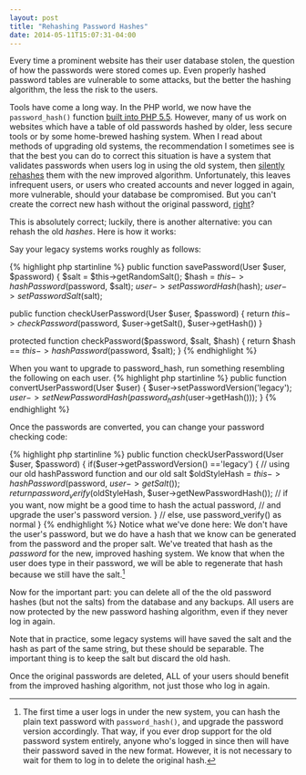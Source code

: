 ```yaml
---
layout: post
title: "Rehashing Password Hashes"
date: 2014-05-11T15:07:31-04:00
---
```


Every time a prominent website has their user database stolen, the question of
how the passwords were stored comes up. Even properly hashed password tables
are vulnerable to some attacks, but the better the hashing algorithm, the less
the risk to the users.


Tools have come a long way. In the PHP world, we now have the `password_hash()`
function [built into PHP
5.5](http://docs.php.net/manual/en/function.password-hash.php). However, many
of us work on websites which have a table of old passwords hashed by older,
less secure tools or by some home-brewed hashing system. When I read about
methods of upgrading old systems, the recommendation I sometimes see is that
the best you can do to correct this situation is have a system that validates
passwords when users log in using the old system, then [silently
rehashes](https://github.com/jeremykendall/password-validator#upgrading-legacy-passwords)
them with the new improved algorithm.  Unfortunately, this leaves infrequent
users, or users who created accounts and never logged in again, more
vulnerable, should your database be compromised.  But you can't create the
correct new hash without the original password,
[right](http://blog.stidges.com/post/upgrading-legacy-passwords-with-laravel)?

This is absolutely correct; luckily, there is another alternative: you can
rehash the old _hashes_.  Here is how it works:

Say your legacy systems works roughly as follows:

{% highlight php startinline %}
public function savePassword(User $user, $password)
{
   $salt = $this->getRandomSalt();
   $hash = $this->hashPassword($password, $salt);
   $user->setPasswordHash($hash);
   $user->setPasswordSalt($salt);

public function checkUserPassword(User $user, $password)
{
   return $this->checkPassword($password, $user->getSalt(), $user->getHash())
}

protected function checkPassword($password, $salt, $hash)
{
   return $hash == $this->hashPassword($password, $salt);
}
{% endhighlight %}

When you want to upgrade to password_hash, run something resembling the following on
each user.
{% highlight php startinline %}
public function convertUserPassword(User $user)
{
   $user->setPasswordVersion('legacy');
   $user->setNewPasswordHash(password_hash($user->getHash()));
}
{% endhighlight %}

Once the passwords are converted, you can change your password checking code:

{% highlight php startinline %}
public function checkUserPassword(User $user, $password)
{
   if($user->getPasswordVersion() =='legacy')
   {
      // using our old hashPassword function and our old salt
      $oldStyleHash = $this->hashPassword($password, $user->getSalt());
      return password_verify($oldStyleHash, $user->getNewPasswordHash());
      // if you want, now might be a good time to hash the actual password,
      // and upgrade the user's password version.
   }
   // else, use password_verify() as normal
}
{% endhighlight %}
Notice what we've done here: We don't have the user's password, but we do have a hash
that we know can be generated from the password and the proper salt. We've treated that
hash as the _password_ for the new, improved hashing system. We know that when the user
does type in their password, we will be able to regenerate that hash because we
still have the salt.[^1]

Now for the important part: you can delete all of the the old password hashes
(but not the salts) from the database and any backups. All users are now
protected by the new password hashing algorithm, even if they never log in
again.

Note that in practice, some legacy systems will have saved the salt and the
hash as part of the same string, but these should be separable. The important
thing is to keep the salt but discard the old hash.

Once the original passwords are deleted, ALL of your users should benefit from
the improved hashing algorithm, not just those who log in again.

[^1]: The first time a user logs in under the new system, you can hash the plain text password with `password_hash()`, and upgrade the password version accordingly. That way, if you ever drop support for the old password system entirely, anyone who's logged in since then will have their password saved in the new format. However, it is not necessary to wait for them to log in to delete the original hash.

